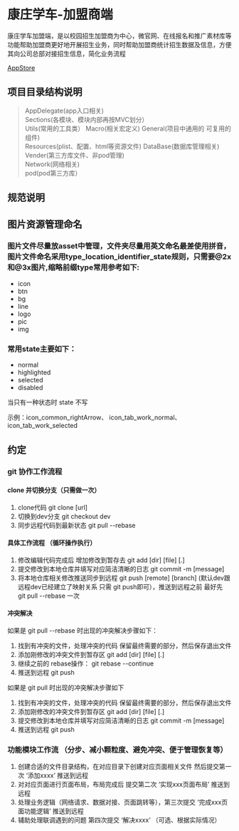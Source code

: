 # 康庄学车-加盟商端
康庄学车加盟端，是以校园招生加盟商为中心，微官网、在线报名和推广素材库等功能帮助加盟商更好地开展招生业务，同时帮助加盟商统计招生数据及信息，方便其向公司总部对接招生信息，简化业务流程  

[AppStore](https://itunes.apple.com/cn/app/kang-zhuang-jia-meng-duan/id1144838124?mt=8)

## 项目目录结构说明

> AppDelegate(app入口相关)     
> Sections(各模块、模块内部再按MVC划分）  
> Utils(常用的工具类） 
> Macro(相关宏定义)
> General(项目中通用的 可复用的组件)  
> Resources(plist、配置、html等资源文件)
> DataBase(数据库管理相关)  
> Vender(第三方库文件、非pod管理)  
> Network(网络相关)  
> pod(pod第三方库）

## 规范说明

## 图片资源管理命名
### 图片文件尽量放asset中管理，文件夹尽量用英文命名最差使用拼音，图片文件命名采用type_location_identifier_state规则，只需要@2x和@3x图片,缩略前缀type常用参考如下:
* icon
* btn
* bg
* line
* logo
* pic
* img

### 常用state主要如下：
* normal
* highlighted
* selected
* disabled

当只有一种状态时 state 不写

示例：icon_common_rightArrow、 icon_tab_work_normal、icon_tab_work_selected



## 约定
### git 协作工作流程   
#### clone 并切换分支（只需做一次）
1. clone代码 git clone [url]  
2. 切换到dev分支 git checkout dev
3. 同步远程代码到最新状态 git pull --rebase  
  
#### 具体工作流程 （循环操作执行）
1. 修改编辑代码完成后 增加修改到暂存去 git add [dir] [file] [.]
2. 提交修改到本地仓库并填写对应简洁清晰的日志 git commit -m [message]
3. 将本地仓库相关修改推送同步到远程 git push [remote] [branch] (默认dev跟远程dev已经建立了映射关系 只需 git push即可），推送到远程之前 最好先 git pull --rebase 一次  

#### 冲突解决
如果是 git pull --rebase 时出现的冲突解决步骤如下：  
1. 找到有冲突的文件，处理冲突的代码 保留最终需要的部分，然后保存退出文件  
2. 添加刚修改的冲突文件到暂存区 git add [dir] [file] [.]  
3. 继续之前的 rebase操作： git rebase --continue  
4. 推送到远程 git push

如果是 git pull 时出现的冲突解决步骤如下
1. 找到有冲突的文件，处理冲突的代码 保留最终需要的部分，然后保存退出文件  
2. 添加刚修改的冲突文件到暂存区 git add [dir] [file] [.]  
3. 提交修改到本地仓库并填写对应简洁清晰的日志 git commit -m [message]
4. 推送到远程 git push 

### 功能模块工作流 （分步、减小颗粒度、避免冲突、便于管理恢复等）
1. 创建合适的文件目录结构，在对应目录下创建对应页面相关文件  然后提交第一次 ‘添加xxxx’ 推送到远程
2. 对对应页面进行页面布局，布局完成后 提交第二次 ‘实现xxx页面布局’ 推送到远程
3. 处理业务逻辑（网络请求、数据对接、页面跳转等），第三次提交 ‘完成xxx页面功能逻辑’ 推送到远程
4. 辅助处理联调遇到的问题 第四次提交 ‘解决xxxx’ （可选、根据实际情况）  